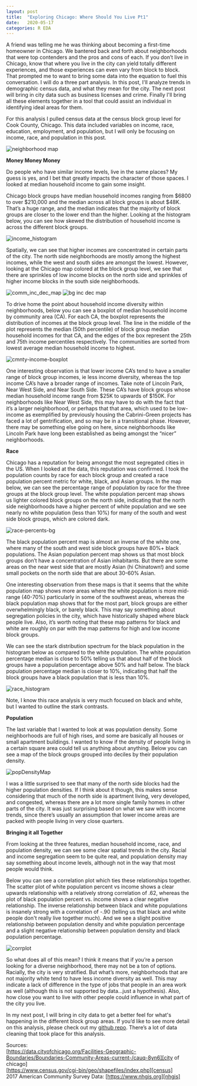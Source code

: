 ```yaml
---
layout: post
title:  "Exploring Chicago: Where Should You Live Pt1"
date:   2020-05-17
categories: R EDA
---
```


A friend was telling me he was thinking about becoming a first-time homeowner in Chicago. We bantered back and forth about neighborhoods that were top contenders and the pros and cons of each. If you don’t live in Chicago, know that where you live in the city can yield totally different experiences, and those experiences can even vary from block to block. That prompted me to want to bring some data into the equation to fuel this conversation. I will do a three part analysis. In this post, I'll analyze trends in demographic census data, and what they mean for the city. The next post will bring in city data such as business licenses and crime. Finally I'll bring all these elements together in a tool that could assist an individual in identifying ideal areas for them.  

For this analysis I pulled census data at the census block group level for Cook County, Chicago. This data included variables on income, race, education, employment, and population, but I will only be focusing on income, race, and population in this post. 

![neighborhood map](https://www.dropbox.com/s/63bd55gphfh5wnq/Neighborhood_Map.png?raw=1)  


**Money Money Money**   

Do people who have similar income levels, live in the same places? My guess is yes, and I bet that greatly impacts the character of those spaces. I looked at median household income to gain some insight.  

Chicago block groups have median household incomes ranging from $6800 to over $210,000 and the median across all block groups is about $48K. That’s a huge range, and the median indicates that the majority of block groups are closer to the lower end than the higher. 
Looking at the histogram below, you can see how skewed the distribution of household income is across the different block groups.  


![income_histogram](https://www.dropbox.com/s/jqz84krq1vdl2wa/income_histogram.png?raw=1)   

Spatially, we can see that higher incomes are concentrated in certain parts of the city. The north side neighborhoods are mostly among the highest incomes, while the west and south sides are amongst the lowest. However, looking at the Chicago map colored at the block group level, we see that there are sprinkles of low income blocks on the north side and sprinkles of higher income blocks in the south side neighborhoods.  

![comm_inc_dec_map](https://www.dropbox.com/s/tdnsvwpai2qpcyh/cmnty_income_deciles_map.png?raw=1) ![bg inc dec map](https://www.dropbox.com/s/zmczkqb6bt7j6cb/bg_income_deciles_map.png?raw=1)    

To drive home the point about household income diversity within neighborhoods, below you can see a boxplot of median household income by community area (CA). For each CA, the boxplot represents the distribution of incomes at the block group level. The line in the middle of the plot represents the median (50th percentile) of block group median household incomes for that CA, and the edges of the box represent the 25th and 75th income percentiles respectively. The communities are sorted from lowest average median household income to highest.   

![cmnty-income-boxplot](https://www.dropbox.com/s/vp97kknohdsl1ve/cmnty-income-boxplot.png?raw=1)   

One interesting observation is that lower income CA’s tend to have a smaller range of block group incomes, ie less income diversity, whereas the top income CA’s have a broader range of incomes. Take note of Lincoln Park, Near West Side, and Near South Side. These CA’s have block groups whose median household income range from $25K to upwards of $150K. For neighborhoods like Near West Side, this may have to do with the fact that it’s a larger neighborhood, or perhaps that that area, which used to be low-income as exemplified by previously housing the Cabrini-Green projects has faced a lot of gentrification, and so may be in a transitional phase. However, there may be something else going on here, since neighborhoods like Lincoln Park have long been established as being amongst the “nicer” neighborhoods.   

**Race**  

Chicago has a reputation for being amongst the most segregated cities in the US. When I looked at the data, this reputation was confirmed.  I took the population counts by race for each block group and created a race population percent metric for white, black, and Asian groups. In the map below, we can see the percentage range of population by race for the three groups at the block group level. The white population percent map shows us lighter colored block groups on the north side, indicating that the north side neighborhoods have a higher percent of white population and we see nearly no white population (less than 10%) for many of the south and west side block groups, which are colored dark.  

![race-percents-bg](https://www.dropbox.com/s/njxn14dy9ipgebo/race_percents_bg.png?raw=1)  

The black population percent map is almost an inverse of the white one, where many of the south and west side block groups have 80%+ black populations. The Asian population percent map shows us that most block groups don’t have a concentration of Asian inhabitants. But there are some areas on the near west side that are mostly Asian (hi Chinatown!) and some small pockets on the north side that are about 30-60% Asian.  

One interesting observation from these maps is that it seems that the white population map shows more areas where the white population is more mid-range (40-70%) particularly in some of the southwest areas, whereas the black population map shows that for the most part, block groups are either overwhelmingly black, or barely black. This may say something about segregation policies in the city, which have historically shaped where black people live. Also, it’s worth noting that these map patterns for black and white are roughly on par with the map patterns for high and low income block groups.  

We can see the stark distribution spectrum for the black population in the histogram below as compared to the white population. The white population percentage median is close to 50% telling us that about half of the block groups have a population percentage above 50% and half below. The black population percentage median is closer to 10%, indicating that half the block groups have a black population that is less than 10%.

![race_histogram](https://www.dropbox.com/s/qdum5dxnw9nvo6n/race_histogram.png?raw=1)     

Note, I know this race analysis is very much focused on black and white, but I wanted to outline the stark contrasts.

**Population**  

The last variable that I wanted to look at was population density. Some neighborhoods are full of high rises, and some are basically all houses or small apartment buildings. I wanted to know if the density of people living in a certain square area could tell us anything about anything. Below you can see a map of the block groups grouped into deciles by their population density.  

![popDensityMap](https://www.dropbox.com/s/me1ayhl01e97o2a/popDensity_map.png?raw=1)  

I was a little surprised to see that many of the north side blocks had the higher population densities. If I think about it though, this makes sense considering that much of the north side is apartment living, very developed, and congested, whereas there are a lot more single family homes in other parts of the city. It was just surprising based on what we saw with income trends, since there’s usually an assumption that lower income areas are packed with people living in very close quarters.  


**Bringing it all Together**  

From looking at the three features, median household income, race, and population density, we can see some clear spatial trends in the city. Racial and income segregation seem to be quite real, and population density may say something about income levels, although not in the way that most people would think.  

Below you can see a correlation plot which ties these relationships together. The scatter plot of white population percent vs income shows a clear upwards relationship with a relatively strong correlation of .62, whereas the plot of black population percent vs. income shows a clear negative relationship. The inverse relationship between black and white populations is insanely strong with a correlation of -.90 (telling us that black and white people don't really live together much). And we see a slight positive relationship between population density and white population percentage and a slight negative relationship between population density and black population percentage.  

![corrplot](https://www.dropbox.com/s/wxzelzv5floqo5n/corrplot.png?raw=1)    

So what does all of this mean? I think it means that if you’re a person looking for a diverse neighborhood, there may not be a ton of options. Racially, the city is very stratified. But what’s more, neighborhoods that are not majority white tend to have less income diversity as well. This may indicate a lack of difference in the type of jobs that people in an area work as well (although this is not supported by data...just a hypothesis). Also, how close you want to live with other people could influence in what part of the city you live.  

In my next post, I will bring in city data to get a better feel for what's happening in the different block group areas. If you’d like to see more detail on this analysis, please check out my [github repo][github-chi1]. There’s a lot of data cleaning that took place for this analysis.  



Sources:   
[https://data.cityofchicago.org/Facilities-Geographic-Boundaries/Boundaries-Community-Areas-current-/cauq-8yn6][city of chicago]    
[https://www.census.gov/cgi-bin/geo/shapefiles/index.php][census]  
2017 American Community Survey Data:  [https://www.nhgis.org][nhgis]  



[github-chi1]: https://github.com/ljshores/Exploring_Chicago
[city of chicago]: https://data.cityofchicago.org/Facilities-Geographic-Boundaries/Boundaries-Community-Areas-current-/cauq-8yn6
[census]: https://www.census.gov/cgi-bin/geo/shapefiles/index.php
[nhgis]: https://www.nhgis.org
